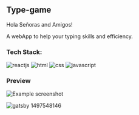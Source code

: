 ## Type-game

Hola Señoras and Amigos!

A webApp to help your typing skills and efficiency.

### Tech Stack:

![reactjs](https://img.shields.io/badge/React-20232A?style=for-the-badge&logo=react&logoColor=61DAFB)
![html](https://img.shields.io/badge/HTML5-E34F26?style=for-the-badge&logo=html5&logoColor=white)
![css](https://img.shields.io/badge/CSS3-1572B6?style=for-the-badge&logo=css3&logoColor=white)
![javascript](https://img.shields.io/badge/JavaScript-323330?style=for-the-badge&logo=javascript&logoColor=F7DF1E)

### Preview
![Example screenshot](../../Img/type-game.PNG)

![gatsby 1497548146](https://user-images.githubusercontent.com/80044482/194142232-f1a68662-917d-438b-84c0-2b246907fbbd.gif)



